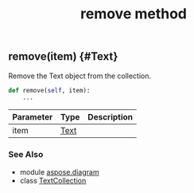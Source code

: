 ﻿---
title: remove method
second_title: Aspose.Diagram for Python via .NET API References
description: 
type: docs
weight: 50
url: /python-net/aspose.diagram/textcollection/remove/
is_root: false
---

## remove(item) {#Text}

Remove the Text object from the collection.



```python
def remove(self, item):
    ...
```


| Parameter | Type | Description |
| :- | :- | :- |
| item | [Text](/diagram/python-net/aspose.diagram/text) |  |



### See Also
* module [aspose.diagram](../../)
* class [TextCollection](/diagram/python-net/aspose.diagram/textcollection)
